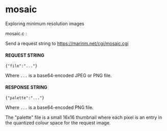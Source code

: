# mosaic
Exploring minimum resolution images

mosaic.c :

Send a request string to https://marinm.net/cgi/mosaic.cgi

#### REQUEST STRING
```
{"file":"..."}
```
Where `...` is a base64-encoded JPEG or PNG file.

#### RESPONSE STRING
```
{"palette":"..."}
```

Where `...` is a base64-encoded PNG file.

The "palette" file is a small 16x16 thumbnail where each pixel is an entry in the quantized colour space for the request image.
